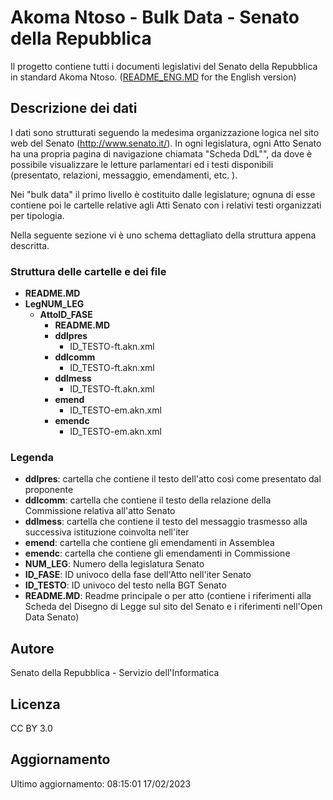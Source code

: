 # Akoma Ntoso - Bulk Data - Senato della Repubblica #

Il progetto contiene tutti i documenti legislativi del Senato della Repubblica in standard Akoma Ntoso.
([README_ENG.MD](README_ENG.MD) for the English version)

## Descrizione dei dati ##

I dati sono strutturati seguendo la medesima organizzazione logica nel sito web del Senato (http://www.senato.it/). In ogni legislatura, ogni Atto Senato ha una propria pagina di navigazione chiamata "Scheda DdL"", da dove è possibile visualizzare le letture parlamentari ed i testi disponibili (presentato, relazioni, messaggio, emendamenti, etc. ). 

Nei "bulk data" il primo livello è costituito dalle legislature; ognuna di esse contiene poi le cartelle relative agli Atti Senato con i relativi testi organizzati per tipologia.

Nella seguente sezione vi è uno schema dettagliato della struttura appena descritta.

### Struttura delle cartelle e dei file ###

* **README.MD**
* **LegNUM_LEG**
    * **AttoID_FASE**
        * **README.MD**    
        *   **ddlpres**
            * ID_TESTO-ft.akn.xml
        *   **ddlcomm**
            * ID_TESTO-ft.akn.xml
        *   **ddlmess**
            * ID_TESTO-ft.akn.xml
        *   **emend**
            * ID_TESTO-em.akn.xml
        *   **emendc**
            * ID_TESTO-em.akn.xml
    

### Legenda ###

* **ddlpres**:    cartella che contiene il testo dell'atto così come presentato dal proponente  
* **ddlcomm**:    cartella che contiene il testo della relazione della Commissione relativa all'atto Senato  
* **ddlmess**:    cartella che contiene il testo del messaggio trasmesso alla successiva istituzione coinvolta nell'iter  
* **emend**:      cartella che contiene gli emendamenti in Assemblea  
* **emendc**:     cartella che contiene gli emendamenti in Commissione  
* **NUM_LEG**:    Numero della legislatura Senato  
* **ID_FASE**:    ID univoco della fase dell'Atto nell'iter Senato  
* **ID_TESTO**:   ID univoco del testo nella BGT Senato
* **README.MD**:  Readme principale o per atto (contiene i riferimenti alla Scheda del Disegno di Legge sul sito del Senato e i riferimenti nell'Open Data Senato)

## Autore ##

Senato della Repubblica - Servizio dell'Informatica

## Licenza ##

CC BY 3.0

## Aggiornamento ##

Ultimo aggiornamento: 08:15:01 17/02/2023